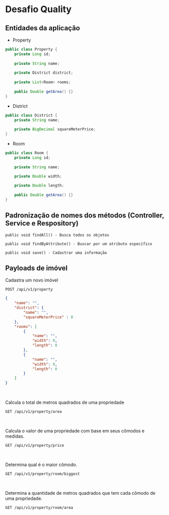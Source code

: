 # Desafio Quality

## Entidades da aplicação

-  Property
```java
public class Property {
    private Long id;
    
    private String name;
    
    private District district;
    
    private List<Room> rooms;
    
    public Double getArea() {}
}
```

-  District
```java
public class District {
    private String name;
    
    private BigDecimal squareMeterPrice;
}
```

-  Room
```java
public class Room {
    private Long id;
    
    private String name;
    
    private Double width;

    private Double length;
    
    public Double getArea() {}
}
```

## Padronização de nomes dos métodos (Controller, Service e Respository)
` public void findAll() - Busca todos os objetos `

` public void findByAttribute() - Buscar por um atributo específico `

` public void save() - Cadastrar uma informação `

## Payloads de imóvel

Cadastra um novo imóvel

` POST /api/v1/property `
```json
{
    "name": "",
    "district": {
        "name": "",
        "squareMeterPrice" : 0
    },
    "rooms": [
        {
            "name": "",
            "width": 0,
            "length": 0
        },
        {
            "name": "",
            "width": 0,
            "length": 0
        }
    ]
}
```

<br>

Calcula o total de metros quadrados de uma propriedade

` GET /api/v1/property/area  `

<br>

Calcula o valor de uma propriedade com base em seus cômodos e
medidas.

` GET /api/v1/property/price  `

<br>

Determina qual é o maior cômodo.

` GET /api/v1/property/room/biggest `

<br>

Determina a quantidade de metros quadrados que tem cada
cômodo de uma propriedade.

` GET /api/v1/property/room/area  `
